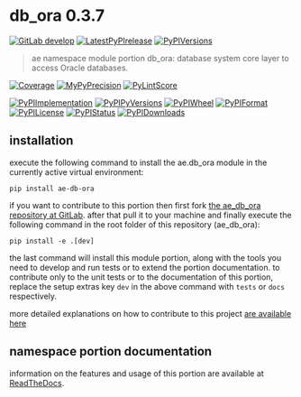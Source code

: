 <!-- THIS FILE IS EXCLUSIVELY MAINTAINED by the project ae.ae V0.3.90 -->
<!-- THIS FILE IS EXCLUSIVELY MAINTAINED by the project aedev.tpl_namespace_root V0.3.12 -->
# db_ora 0.3.7

[![GitLab develop](https://img.shields.io/gitlab/pipeline/ae-group/ae_db_ora/develop?logo=python)](
    https://gitlab.com/ae-group/ae_db_ora)
[![LatestPyPIrelease](
    https://img.shields.io/gitlab/pipeline/ae-group/ae_db_ora/release0.3.6?logo=python)](
    https://gitlab.com/ae-group/ae_db_ora/-/tree/release0.3.6)
[![PyPIVersions](https://img.shields.io/pypi/v/ae_db_ora)](
    https://pypi.org/project/ae-db-ora/#history)

>ae namespace module portion db_ora: database system core layer to access Oracle databases.

[![Coverage](https://ae-group.gitlab.io/ae_db_ora/coverage.svg)](
    https://ae-group.gitlab.io/ae_db_ora/coverage/index.html)
[![MyPyPrecision](https://ae-group.gitlab.io/ae_db_ora/mypy.svg)](
    https://ae-group.gitlab.io/ae_db_ora/lineprecision.txt)
[![PyLintScore](https://ae-group.gitlab.io/ae_db_ora/pylint.svg)](
    https://ae-group.gitlab.io/ae_db_ora/pylint.log)

[![PyPIImplementation](https://img.shields.io/pypi/implementation/ae_db_ora)](
    https://gitlab.com/ae-group/ae_db_ora/)
[![PyPIPyVersions](https://img.shields.io/pypi/pyversions/ae_db_ora)](
    https://gitlab.com/ae-group/ae_db_ora/)
[![PyPIWheel](https://img.shields.io/pypi/wheel/ae_db_ora)](
    https://gitlab.com/ae-group/ae_db_ora/)
[![PyPIFormat](https://img.shields.io/pypi/format/ae_db_ora)](
    https://pypi.org/project/ae-db-ora/)
[![PyPILicense](https://img.shields.io/pypi/l/ae_db_ora)](
    https://gitlab.com/ae-group/ae_db_ora/-/blob/develop/LICENSE.md)
[![PyPIStatus](https://img.shields.io/pypi/status/ae_db_ora)](
    https://libraries.io/pypi/ae-db-ora)
[![PyPIDownloads](https://img.shields.io/pypi/dm/ae_db_ora)](
    https://pypi.org/project/ae-db-ora/#files)


## installation


execute the following command to install the
ae.db_ora module
in the currently active virtual environment:
 
```shell script
pip install ae-db-ora
```

if you want to contribute to this portion then first fork
[the ae_db_ora repository at GitLab](
https://gitlab.com/ae-group/ae_db_ora "ae.db_ora code repository").
after that pull it to your machine and finally execute the
following command in the root folder of this repository
(ae_db_ora):

```shell script
pip install -e .[dev]
```

the last command will install this module portion, along with the tools you need
to develop and run tests or to extend the portion documentation. to contribute only to the unit tests or to the
documentation of this portion, replace the setup extras key `dev` in the above command with `tests` or `docs`
respectively.

more detailed explanations on how to contribute to this project
[are available here](
https://gitlab.com/ae-group/ae_db_ora/-/blob/develop/CONTRIBUTING.rst)


## namespace portion documentation

information on the features and usage of this portion are available at
[ReadTheDocs](
https://ae.readthedocs.io/en/latest/_autosummary/ae.db_ora.html
"ae_db_ora documentation").
